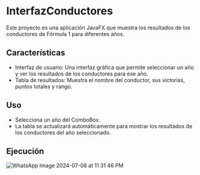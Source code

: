 # InterfazConductores
Este proyecto es una aplicación JavaFX que muestra los resultados de los conductores de Fórmula 1 para diferentes años.

## Características
- Interfaz de usuario: Una interfaz gráfica que permite seleccionar un año y ver los resultados de los conductores para ese año.
- Tabla de resultados: Muestra el nombre del conductor, sus victorias, puntos totales y rango.

## Uso
- Selecciona un año del ComboBox.
- La tabla se actualizará automáticamente para mostrar los resultados de los conductores del año seleccionado.

## Ejecución
![WhatsApp Image 2024-07-08 at 11 31 46 PM](https://github.com/DiegoFeijoo55/InterfazConductores/assets/169406880/69e5c301-4e9e-46b2-977d-def6a0fcb22d)
